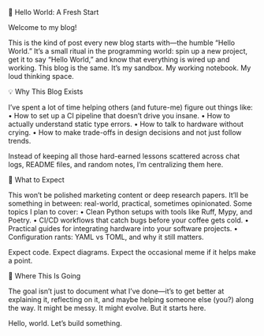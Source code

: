 🚀 Hello World: A Fresh Start

Welcome to my blog!

This is the kind of post every new blog starts with—the humble “Hello World.” It’s a small ritual in the programming world: spin up a new project, get it to say “Hello World,” and know that everything is wired up and working. This blog is the same. It’s my sandbox. My working notebook. My loud thinking space.

💡 Why This Blog Exists

I’ve spent a lot of time helping others (and future-me) figure out things like:
	•	How to set up a CI pipeline that doesn’t drive you insane.
	•	How to actually understand static type errors.
	•	How to talk to hardware without crying.
	•	How to make trade-offs in design decisions and not just follow trends.

Instead of keeping all those hard-earned lessons scattered across chat logs, README files, and random notes, I’m centralizing them here.

🔧 What to Expect

This won’t be polished marketing content or deep research papers. It’ll be something in between: real-world, practical, sometimes opinionated. Some topics I plan to cover:
	•	Clean Python setups with tools like Ruff, Mypy, and Poetry.
	•	CI/CD workflows that catch bugs before your coffee gets cold.
	•	Practical guides for integrating hardware into your software projects.
	•	Configuration rants: YAML vs TOML, and why it still matters.

Expect code. Expect diagrams. Expect the occasional meme if it helps make a point.

🧭 Where This Is Going

The goal isn’t just to document what I’ve done—it’s to get better at explaining it, reflecting on it, and maybe helping someone else (you?) along the way. It might be messy. It might evolve. But it starts here.

Hello, world. Let’s build something.
